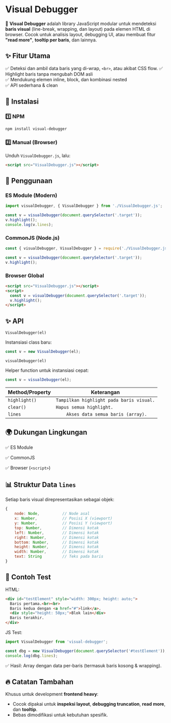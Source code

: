 # Visual Debugger

🚀 **Visual Debugger** adalah library JavaScript modular untuk mendeteksi **baris visual** (line-break, wrapping, dan layout) pada elemen HTML di browser. Cocok untuk analisis layout, debugging UI, atau membuat fitur **"read more"**, **tooltip per baris**, dan lainnya.

## ✨ Fitur Utama

✅ Deteksi dan ambil data baris yang di-wrap, `<br>`, atau akibat CSS flow.
✅ Highlight baris tanpa mengubah DOM asli  
✅ Mendukung elemen inline, block, dan kombinasi nested  
✅ API sederhana & clean

## 🔧 Instalasi
### 1️⃣ NPM
```bash
npm install visual-debugger
```

### 2️⃣ Manual (Browser)
Unduh `VisualDebugger.js`, lalu:
```html
<script src="VisualDebugger.js"></script>
```

## 🚀 Penggunaan
### ES Module (Modern)
```javascript
import visualDebugger, { VisualDebugger } from './VisualDebugger.js';

const v = visualDebugger(document.querySelector('.target'));
v.highlight();
console.log(v.lines);
```

### CommonJS (Node.js)
```javascript
const { visualDebugger, VisualDebugger } = require('./VisualDebugger.js');

const v = visualDebugger(document.querySelector('.target'));
v.highlight();
```

### Browser Global
```html
<script src="VisualDebugger.js"></script>
<script>
  const v = visualDebugger(document.querySelector('.target'));
  v.highlight();
</script>
```

## ✨ API
`VisualDebugger(el)`

Instansiasi class baru:
```javascript
const v = new VisualDebugger(el);
```

`visualDebugger(el)`

Helper function untuk instansiasi cepat:
```javascript
const v = visualDebugger(el);
```
Method/Property  | Keterangan
------------- | -------------
`highlight()`  | `Tampilkan highlight pada baris visual.`
`clear()`  | `Hapus semua highlight.`
`lines`  | `	Akses data semua baris (array).`

## 🌍 Dukungan Lingkungan
✅ ES Module

✅ CommonJS

✅ Browser (`<script>`)

## 📊 Struktur Data `lines`
Setiap baris visual direpresentasikan sebagai objek:
```js
{
    node: Node,          // Node asal
    x: Number,           // Posisi X (viewport)
    y: Number,           // Posisi Y (viewport)
    top: Number,         // Dimensi kotak
    left: Number,        // Dimensi kotak
    right: Number,       // Dimensi kotak
    bottom: Number,      // Dimensi kotak
    height: Number,      // Dimensi kotak
    width: Number,       // Dimensi kotak
    text: String         // Teks pada baris
}
```

## 🧪 Contoh Test
HTML:
```html
<div id="testElement" style="width: 300px; height: auto;">
  Baris pertama.<br><br>
  Baris kedua dengan <a href="#">link</a>.
  <div style="height: 50px;">Blok lain</div>
  Baris terakhir.
</div>
```
JS Test:
```js
import VisualDebugger from 'visual-debugger';

const dbg = new VisualDebugger(document.querySelector('#testElement'));
console.log(dbg.lines);
```
✅ Hasil: Array dengan data per-baris (termasuk baris kosong & wrapping).

## 🔥 Catatan Tambahan
Khusus untuk development **frontend heavy**:

- Cocok dipakai untuk **inspeksi layout**, **debugging truncation**, **read more**, dan **tooltip**.
- Bebas dimodifikasi untuk kebutuhan spesifik.